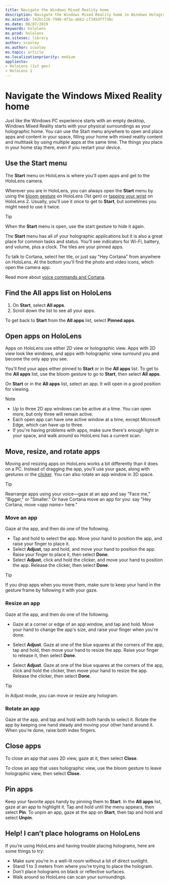 ```yaml
---
title: Navigate the Windows Mixed Reality home
description: Navigate the Windows Mixed Reality home in Windows Holographic.
ms.assetid: 742bc126-7996-4f3a-abb2-cf345dff730c
ms.date: 08/07/2019
keywords: hololens
ms.prod: hololens
ms.sitesec: library
author: scooley
ms.author: scooley
ms.topic: article
ms.localizationpriority: medium
appliesto:
- HoloLens (1st gen)
- HoloLens 2
---
```


# Navigate the Windows Mixed Reality home

Just like the Windows PC experience starts with an empty desktop, Windows Mixed Reality starts with your physical surroundings as your holographic home. You can use the Start menu anywhere to open and place apps and content in your space, filling your home with mixed reality content and multitask by using multiple apps at the same time. The things you place in your home stay there, even if you restart your device.

## Use the Start menu

The **Start** menu on HoloLens is where you'll open apps and get to the HoloLens camera.

Wherever you are in HoloLens, you can always open the **Start** menu by using the [bloom gesture](hololens1-basic-usage.md) on HoloLens (1st gen) or [tapping your wrist](hololens2-basic-usage.md#navigate-windows-holographic) on HoloLens 2. Usually, you'll use it once to get to **Start**, but sometimes you might need to use it twice.

> [!TIP]
> When the **Start** menu is open, use the start gesture to hide it again.

The **Start** menu has all of your holographic applications but it is also a great place for common tasks and status.  You'll see indicators for Wi-Fi, battery, and volume, plus a clock. The tiles are your pinned apps.

To talk to Cortana, select her tile, or just say "Hey Cortana" from anywhere on HoloLens. At the bottom you'll find the photo and video icons, which open the camera app.

Read more about [voice commands and Cortana](hololens-cortana.md).

## Find the All apps list on HoloLens

1. On **Start**, select **All apps**.
1. Scroll down the list to see all your apps.

To get back to **Start** from the **All apps** list, select **Pinned apps**.

## Open apps on HoloLens

Apps on HoloLens use either 2D view or holographic view. Apps with 2D view look like windows, and apps with holographic view surround you and become the only app you see.

You'll find your apps either pinned to **Start** or in the **All apps** list. To get to the **All apps** list, use the bloom gesture to go to **Start**, then select **All apps**.

On **Start** or in the **All apps** list, select an app. It will open in a good position for viewing.

> [!NOTE]
>
> - Up to three 2D app windows can be active at a time. You can open more, but only three will remain active.
> - Each open app can have one active window at a time, except Microsoft Edge, which can have up to three.
> - If you're having problems with apps, make sure there's enough light in your space, and walk around so HoloLens has a current scan. 

## Move, resize, and rotate apps

Moving and resizing apps on HoloLens works a bit differently than it does on a PC. Instead of dragging the app, you'll use your gaze, along with gestures or the [clicker](hololens1-clicker.md). You can also rotate an app window in 3D space.

> [!TIP]
> Rearrange apps using your voice&mdash;gaze at an app and say "Face me," "Bigger," or "Smaller." Or have Cortana move an app for you: say "Hey Cortana, move &lt;*app name*&gt; here."

### Move an app

Gaze at the app, and then do one of the following.

- Tap and hold to select the app. Move your hand to position the app, and raise your finger to place it.
- Select **Adjust**,&nbsp;tap and hold, and move your hand to position the app. Raise your finger to place it, then select **Done**.
- Select **Adjust**, click and hold the clicker, and move your hand to position the app. Release the clicker, then select **Done**.

> [!TIP]
> If you drop apps when you move them, make sure to keep your hand in the gesture frame by following it with your gaze.

### Resize an app

Gaze at the app,&nbsp;and then do one of the following.

- Gaze at a corner or edge of an app window, and tap and hold. Move your hand to change the app's size, and raise your finger when you're done.

- Select **Adjust**. Gaze at one of the blue squares at the corners of the app, tap and hold, then move your hand to resize the app. Raise your finger to release it, then select **Done**.
- Select **Adjust**. Gaze at one of the blue squares at the corners of the app, click and hold the clicker, then move your hand to resize the app. Release the clicker, then select **Done**.

> [!TIP]
> In Adjust mode, you can move or resize any hologram.

### Rotate an app

Gaze at the app, and tap and hold with both hands to select it. Rotate the app by keeping one hand steady and moving your other hand around it. When you're done, raise both index fingers.

## Close apps

To close an app that uses 2D view, gaze at it, then select **Close**.

To close an app that uses holographic view, use the bloom gesture to leave holographic view, then select **Close**.

## Pin apps

Keep your favorite apps handy by pinning them to **Start**. In the **All apps** list, gaze at an app to highlight it. Tap and hold until the menu appears, then select **Pin**. To unpin an app, gaze at the app on **Start**, then tap and hold and select **Unpin**.

## Help! I can’t place holograms on HoloLens

If you’re using HoloLens and having trouble placing holograms, here are some things to try:

- Make sure you’re in a well-lit room without a lot of direct sunlight.
- Stand 1 to 3 meters from where you’re trying to place the hologram.
- Don’t place holograms on black or reflective surfaces.
- Walk around so HoloLens can scan your surroundings.
